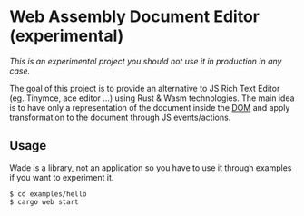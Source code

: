 # Web Assembly Document Editor (experimental)

*This is an experimental project you should not use it in production in any case.*

The goal of this project is to provide an alternative to JS Rich Text Editor (eg. Tinymce, ace editor ...) using Rust & Wasm technologies.
The main idea is to have only a representation of the document inside the [DOM](https://developer.mozilla.org/fr/docs/Web/API/Document_Object_Model)
and apply transformation to the document through JS events/actions.

## Usage

Wade is a library, not an application so you have to use it through examples if you want to experiment it.

```
$ cd examples/hello
$ cargo web start
```

